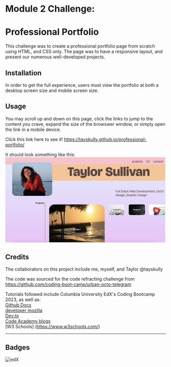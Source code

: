 # Module 2 Challenge:

# Professional Portfolio

This challenge was to create a professional portfolio page from scratch using HTML, and CSS only. The page was to have a responsive layout, and present our numerous well-developed projects.

## Installation

In order to get the full experience, users must view the portfolio at both a desktop screen size and mobile screen size.

## Usage

You may scroll up and down on this page, click the links to jump to the content you crave, expand the size of the browswer window, or simply open the link in a mobile device.

Click this link here to see it!
https://tayskully.github.io/professional-portfolio/

It should look something like this:
![screenshot](./assets/images/screenshot1.png)

## Credits

The collaborators on this project include me, myself, and Taylor
@tayskully

The code was sourced for the code refracting challenge from https://github.com/coding-boot-camp/urban-octo-telegram

Tutorials followed include Columbia University EdX's Coding Bootcamp 2023, as well as:  
 [Github Docs](https://docs.github.com/en)  
 [developer mozilla](https://developer.mozilla.org/en-US/)  
 [Dev.to](https://dev.to/)  
 [Code Academy blogs](https://www.codecademy.com/resources/blog/)  
 [W3 Schools] (https://www.w3schools.com/)

---

## Badges

![edX](https://img.shields.io/badge/edX-%2302262B.svg?style=for-the-badge&logo=edX&logoColor=white)
